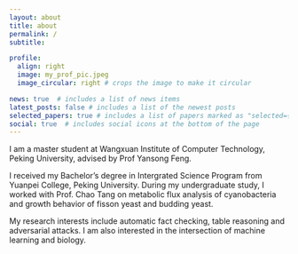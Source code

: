 ```yaml
---
layout: about
title: about
permalink: /
subtitle: 

profile:
  align: right
  image: my_prof_pic.jpeg
  image_circular: right # crops the image to make it circular

news: true  # includes a list of news items
latest_posts: false # includes a list of the newest posts
selected_papers: true # includes a list of papers marked as "selected={true}"
social: true  # includes social icons at the bottom of the page
---
```

I am a master student at Wangxuan Institute of Computer Technology, Peking University, advised by Prof Yansong Feng. 

I received my Bachelor’s degree in Intergrated Science Program from Yuanpei College, Peking University. During my undergraduate study, I worked with Prof. Chao Tang on metabolic flux analysis of cyanobacteria and growth behavior of fisson yeast and budding yeast.


My research interests include automatic fact checking, table reasoning and adversarial attacks. I am also interested in the intersection of machine learning and biology. 





